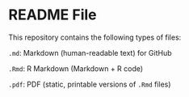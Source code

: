 # README File

This repository contains the following types of files:

`.md`: Markdown (human-readable text) for GitHub

`.Rmd`: R Markdown (Markdown + R code) 

`.pdf`: PDF (static, printable versions of `.Rmd` files)
